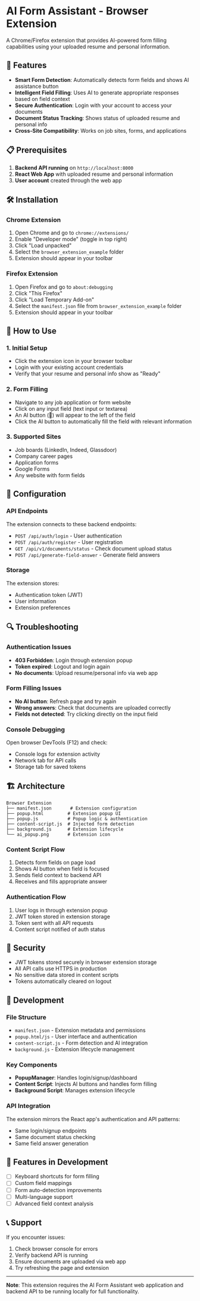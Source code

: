 # AI Form Assistant - Browser Extension

A Chrome/Firefox extension that provides AI-powered form filling capabilities using your uploaded resume and personal information.

## 🚀 Features

- **Smart Form Detection**: Automatically detects form fields and shows AI assistance button
- **Intelligent Field Filling**: Uses AI to generate appropriate responses based on field context
- **Secure Authentication**: Login with your account to access your documents
- **Document Status Tracking**: Shows status of uploaded resume and personal info
- **Cross-Site Compatibility**: Works on job sites, forms, and applications

## 📋 Prerequisites

1. **Backend API running** on `http://localhost:8000`
2. **React Web App** with uploaded resume and personal information
3. **User account** created through the web app

## 🛠️ Installation

### Chrome Extension

1. Open Chrome and go to `chrome://extensions/`
2. Enable "Developer mode" (toggle in top right)
3. Click "Load unpacked"
4. Select the `browser_extension_example` folder
5. Extension should appear in your toolbar

### Firefox Extension

1. Open Firefox and go to `about:debugging`
2. Click "This Firefox"
3. Click "Load Temporary Add-on"
4. Select the `manifest.json` file from `browser_extension_example` folder
5. Extension should appear in your toolbar

## 🎯 How to Use

### 1. Initial Setup

- Click the extension icon in your browser toolbar
- Login with your existing account credentials
- Verify that your resume and personal info show as "Ready"

### 2. Form Filling

- Navigate to any job application or form website
- Click on any input field (text input or textarea)
- An AI button (🤖) will appear to the left of the field
- Click the AI button to automatically fill the field with relevant information

### 3. Supported Sites

- Job boards (LinkedIn, Indeed, Glassdoor)
- Company career pages
- Application forms
- Google Forms
- Any website with form fields

## 🔧 Configuration

### API Endpoints

The extension connects to these backend endpoints:

- `POST /api/auth/login` - User authentication
- `POST /api/auth/register` - User registration
- `GET /api/v1/documents/status` - Check document upload status
- `POST /api/generate-field-answer` - Generate field answers

### Storage

The extension stores:

- Authentication token (JWT)
- User information
- Extension preferences

## 🔍 Troubleshooting

### Authentication Issues

- **403 Forbidden**: Login through extension popup
- **Token expired**: Logout and login again
- **No documents**: Upload resume/personal info via web app

### Form Filling Issues

- **No AI button**: Refresh page and try again
- **Wrong answers**: Check that documents are uploaded correctly
- **Fields not detected**: Try clicking directly on the input field

### Console Debugging

Open browser DevTools (F12) and check:

- Console logs for extension activity
- Network tab for API calls
- Storage tab for saved tokens

## 🏗️ Architecture

```
Browser Extension
├── manifest.json       # Extension configuration
├── popup.html         # Extension popup UI
├── popup.js           # Popup logic & authentication
├── content-script.js  # Injected form detection
├── background.js      # Extension lifecycle
└── ai_popup.png       # Extension icon
```

### Content Script Flow

1. Detects form fields on page load
2. Shows AI button when field is focused
3. Sends field context to backend API
4. Receives and fills appropriate answer

### Authentication Flow

1. User logs in through extension popup
2. JWT token stored in extension storage
3. Token sent with all API requests
4. Content script notified of auth status

## 🔐 Security

- JWT tokens stored securely in browser extension storage
- All API calls use HTTPS in production
- No sensitive data stored in content scripts
- Tokens automatically cleared on logout

## 📝 Development

### File Structure

- `manifest.json` - Extension metadata and permissions
- `popup.html/js` - User interface and authentication
- `content-script.js` - Form detection and AI integration
- `background.js` - Extension lifecycle management

### Key Components

- **PopupManager**: Handles login/signup/dashboard
- **Content Script**: Injects AI buttons and handles form filling
- **Background Script**: Manages extension lifecycle

### API Integration

The extension mirrors the React app's authentication and API patterns:

- Same login/signup endpoints
- Same document status checking
- Same field answer generation

## 🌟 Features in Development

- [ ] Keyboard shortcuts for form filling
- [ ] Custom field mappings
- [ ] Form auto-detection improvements
- [ ] Multi-language support
- [ ] Advanced field context analysis

## 📞 Support

If you encounter issues:

1. Check browser console for errors
2. Verify backend API is running
3. Ensure documents are uploaded via web app
4. Try refreshing the page and extension

---

**Note**: This extension requires the AI Form Assistant web application and backend API to be running locally for full functionality.
